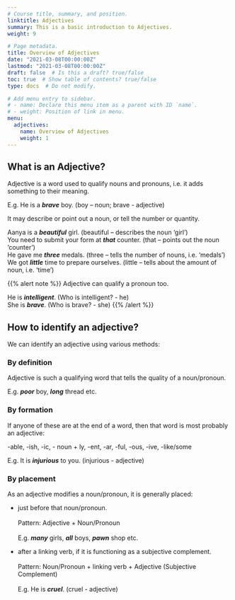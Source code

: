 ```yaml
---
# Course title, summary, and position.
linktitle: Adjectives
summary: This is a basic introduction to Adjectives.
weight: 9

# Page metadata.
title: Overview of Adjectives
date: "2021-03-08T00:00:00Z"
lastmod: "2021-03-08T00:00:00Z"
draft: false  # Is this a draft? true/false
toc: true  # Show table of contents? true/false
type: docs  # Do not modify.

# Add menu entry to sidebar.
# - name: Declare this menu item as a parent with ID `name`.
# - weight: Position of link in menu.
menu:
  adjectives:
    name: Overview of Adjectives
    weight: 1
---
```


## What is an Adjective?

Adjective is a word used to qualify nouns and pronouns, i.e. it adds something to their meaning.

E.g. He is a ***brave*** boy. (boy – noun; brave - adjective)

It may describe or point out a noun, or tell the number or quantity. 

Aanya is a ***beautiful*** girl. (beautiful – describes the noun ‘girl’) <br>
You need to submit your form at ***that*** counter. (that – points out the noun ‘counter’) <br>
He gave me ***three*** medals. (three – tells the number of nouns, i.e. ‘medals’) <br>
We got ***little*** time to prepare ourselves. (little – tells about the amount of noun, i.e. ‘time’)

{{% alert note %}}
Adjective can qualify a pronoun too.

He is ***intelligent***. (Who is intelligent? - he) <br>
She is ***brave***. (Who is brave? - she)
{{% /alert %}}

## How to identify an adjective?

We can identify an adjective using various methods:

### By definition

Adjective is such a qualifying word that tells the quality of a noun/pronoun. 

E.g. ***poor*** boy, ***long*** thread etc.

### By formation

If anyone of these are at the end of a word, then that word is most probably an adjective:

-able, -ish, -ic,  - noun + ly,  -ent, -ar, -ful,  -ous,  -ive, -like/some

E.g. It is ***injurious*** to you. (injurious - adjective)

### By placement

As an adjective modifies a noun/pronoun, it is generally placed:

* just before that noun/pronoun. <br><br>
Pattern: Adjective + Noun/Pronoun <br><br>
E.g. ***many*** girls, ***all*** boys, ***pawn*** shop etc.

* after a linking verb, if it is functioning as a subjective complement. <br><br>
Pattern: Noun/Pronoun + linking verb + Adjective (Subjective Complement) <br><br>
E.g. He is ***cruel***. (cruel - adjective)


